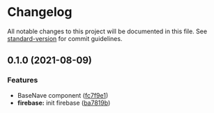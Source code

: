 # Changelog

All notable changes to this project will be documented in this file. See [standard-version](https://github.com/conventional-changelog/standard-version) for commit guidelines.

## 0.1.0 (2021-08-09)


### Features

* BaseNave component ([fc7f9e1](https://github.com/llewellyncollins/pow/commit/fc7f9e1114f4094fe5a21305440140c38ceaad3f))
* **firebase:** init firebase ([ba7819b](https://github.com/llewellyncollins/pow/commit/ba7819bf205e40256049139f3876db2de1d22b2f))
